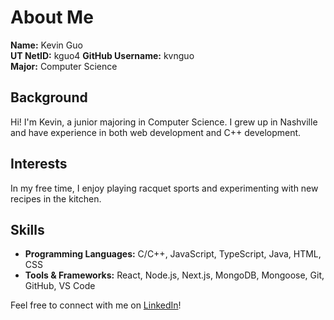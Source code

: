 # About Me

**Name:** Kevin Guo  
**UT NetID:** kguo4
**GitHub Username:** kvnguo  
**Major:** Computer Science

## Background
Hi! I'm Kevin, a junior majoring in Computer Science. I grew up in Nashville and have experience in both web development and C++ development.

## Interests
In my free time, I enjoy playing racquet sports and experimenting with new recipes in the kitchen.  

## Skills
- **Programming Languages:** C/C++, JavaScript, TypeScript, Java, HTML, CSS
- **Tools & Frameworks:** React, Node.js, Next.js, MongoDB, Mongoose, Git, GitHub, VS Code

Feel free to connect with me on [LinkedIn](https://linkedin.com/in/kvn-guo)!


